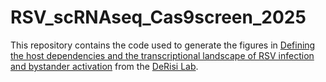 # RSV_scRNAseq_Cas9screen_2025
This repository contains the code used to generate the figures in [Defining the host dependencies and the transcriptional landscape of RSV infection and bystander activation](https://www.biorxiv.org/content/10.1101/2025.03.26.645108v1) from the [DeRisi Lab](https://derisilab.ucsf.edu).
